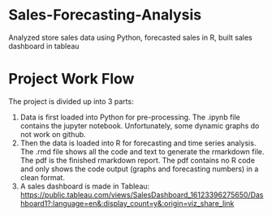 # Sales-Forecasting-Analysis
Analyzed store sales data using Python, forecasted sales in R, built sales dashboard in tableau

# Project Work Flow
The project is divided up into 3 parts:
1. Data is first loaded into Python for pre-processing. The .ipynb file contains the jupyter notebook. Unfortunately, some dynamic graphs do not work on github.
2. Then the data is loaded into R for forecasting and time series analysis. The .rmd file shows all the code and text to generate the rmarkdown file. The pdf is the finished rmarkdown report. The pdf contains no R code and only shows the code output (graphs and forecasting numbers) in a clean format.
3. A sales dashboard is made in Tableau: https://public.tableau.com/views/SalesDashboard_16123396275650/Dashboard1?:language=en&:display_count=y&:origin=viz_share_link

